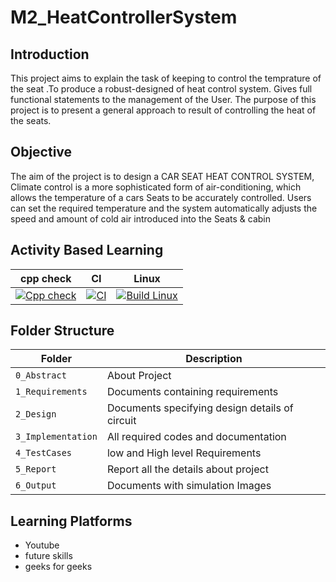 # M2_HeatControllerSystem
## Introduction
This project aims to explain the task of keeping to control the temprature of the seat .To produce a robust-designed of heat control system. Gives full functional statements to the management of the User. The purpose of this project is to present a general approach to result of controlling the heat of the seats.

## Objective
The aim of the project is to design a CAR SEAT HEAT CONTROL SYSTEM, Climate control is a more sophisticated form of air-conditioning, which allows the temperature of a cars Seats to be accurately controlled. Users can set the required temperature and the system automatically adjusts the speed and amount of cold air introduced into the Seats & cabin

## Activity Based Learning

| cpp check | CI | Linux |
| ----- | ---- | ---- |
| [![Cpp check](https://github.com/sachinr24/M2_HeatControllerSystem/actions/workflows/CPP%20check.yml/badge.svg)](https://github.com/sachinr24/M2_HeatControllerSystem/actions/workflows/CPP%20check.yml) | [![CI](https://github.com/sachinr24/M2_HeatControllerSystem/actions/workflows/CI.yml/badge.svg)](https://github.com/sachinr24/M2_HeatControllerSystem/actions/workflows/CI.yml) | [![Build Linux](https://github.com/sachinr24/M2_HeatControllerSystem/actions/workflows/linux.yml/badge.svg)](https://github.com/sachinr24/M2_HeatControllerSystem/actions/workflows/linux.yml) |



## Folder Structure
Folder             | Description
-------------------| -----------------------------------------
`0_Abstract`       | About Project
`1_Requirements`   | Documents containing requirements 
`2_Design`         | Documents specifying design details of circuit
`3_Implementation` | All required codes and documentation
`4_TestCases`      | low and High level Requirements
`5_Report`         | Report all the details about project
`6_Output`         | Documents with simulation Images

## Learning Platforms
* Youtube
* future skills
* geeks for geeks
